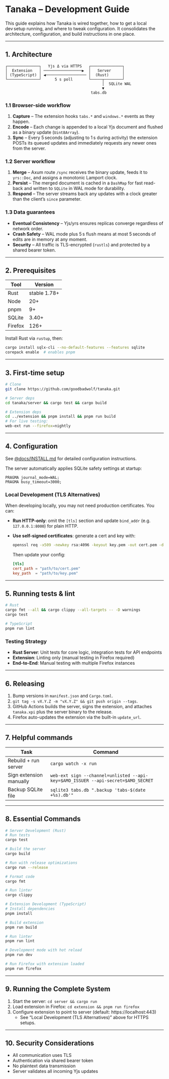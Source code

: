 # Tanaka – Development Guide

This guide explains how Tanaka is wired together, how to get a local dev setup running, and where to tweak configuration. It consolidates the architecture, configuration, and build instructions in one place.

---

## 1. Architecture

```
┌──────────────┐   Yjs Δ via HTTPS   ┌──────────────┐
│  Extension   │ ─────────────────▶  │   Server     │
│ (TypeScript) │ ◀────────────────── │  (Rust)      │
└──────────────┘      5 s poll       └─────┬────────┘
                                           │  SQLite WAL
                                           ▼
                                      tabs.db
```

### 1.1 Browser-side workflow

1. **Capture** – The extension hooks `tabs.*` and `windows.*` events as they happen.
2. **Encode** – Each change is appended to a local Yjs document and flushed as a binary update (`Uint8Array`).
3. **Sync** – Every 5 seconds (adjusting to 1 s during activity) the extension POSTs its queued updates and immediately requests any newer ones from the server.

### 1.2 Server workflow

1. **Merge** – Axum route `/sync` receives the binary update, feeds it to `yrs::Doc`, and assigns a monotonic Lamport clock.
2. **Persist** – The merged document is cached in a `DashMap` for fast read-back and written to `SQLite` in WAL mode for durability.
3. **Respond** – The server streams back any updates with a clock greater than the client’s `since` parameter.

### 1.3 Data guarantees

- **Eventual Consistency** – Yjs/yrs ensures replicas converge regardless of network order.
- **Crash Safety** – WAL mode plus 5 s flush means at most 5 seconds of edits are in memory at any moment.
- **Security** – All traffic is TLS-encrypted (`rustls`) and protected by a shared bearer token.

---

## 2. Prerequisites

| Tool    | Version      |
| ------- | ------------ |
| Rust    | stable 1.78+ |
| Node    | 20+          |
| pnpm    | 9+           |
| SQLite  | 3.40+        |
| Firefox | 126+         |

Install Rust via `rustup`, then:

```bash
cargo install sqlx-cli --no-default-features --features sqlite
corepack enable  # enables pnpm
```

---

## 3. First-time setup

```bash
# Clone
git clone https://github.com/goodbadwolf/tanaka.git

# Server deps
cd tanaka/server && cargo test && cargo build

# Extension deps
cd ../extension && pnpm install && pnpm run build
# For live testing:
web-ext run --firefox=nightly
```

---

## 4. Configuration

See [@docs/INSTALL.md](docs/INSTALL.md#configuration) for detailed configuration instructions.

The server automatically applies SQLite safety settings at startup:

```
PRAGMA journal_mode=WAL;
PRAGMA busy_timeout=3000;
```

### Local Development (TLS Alternatives)

When developing locally, you may not need production certificates. You can:

- **Run HTTP-only**: omit the `[tls]` section and update `bind_addr` (e.g. `127.0.0.1:8000`) for plain HTTP.
- **Use self-signed certificates**: generate a cert and key with:

  ```bash
  openssl req -x509 -newkey rsa:4096 -keyout key.pem -out cert.pem -days 365 -nodes -subj "/CN=localhost"
  ```

  Then update your config:

  ```toml
  [tls]
  cert_path = "path/to/cert.pem"
  key_path  = "path/to/key.pem"
  ```

---

## 5. Running tests & lint

```bash
# Rust
cargo fmt --all && cargo clippy --all-targets -- -D warnings
cargo test

# TypeScript
pnpm run lint
```

### Testing Strategy

- **Rust Server**: Unit tests for core logic, integration tests for API endpoints
- **Extension**: Linting only (manual testing in Firefox required)
- **End-to-End**: Manual testing with multiple Firefox instances

---

## 6. Releasing

1. Bump versions in `manifest.json` and `Cargo.toml`.
2. `git tag -s vX.Y.Z -m "vX.Y.Z" && git push origin --tags`.
3. GitHub Actions builds the server, signs the extension, and attaches `tanaka.xpi` plus the server binary to the release.
4. Firefox auto-updates the extension via the built-in `update_url`.

---

## 7. Helpful commands

| Task                    | Command                                                                          |
| ----------------------- | -------------------------------------------------------------------------------- |
| Rebuild + run server    | `cargo watch -x run`                                                             |
| Sign extension manually | `web-ext sign --channel=unlisted --api-key=$AMO_ISSUER --api-secret=$AMO_SECRET` |
| Backup SQLite file      | `sqlite3 tabs.db ".backup 'tabs-$(date +%s).db'"`                                |

---

## 8. Essential Commands

```bash
# Server Development (Rust)
# Run tests
cargo test

# Build the server
cargo build

# Run with release optimizations
cargo run --release

# Format code
cargo fmt

# Run linter
cargo clippy
```

```bash
# Extension Development (TypeScript)
# Install dependencies
pnpm install

# Build extension
pnpm run build

# Run linter
pnpm run lint

# Development mode with hot reload
pnpm run dev

# Run Firefox with extension loaded
pnpm run firefox
```

---

## 9. Running the Complete System

1. Start the server: `cd server && cargo run`
2. Load extension in Firefox: `cd extension && pnpm run firefox`
3. Configure extension to point to server (default: https://localhost:443)
   - See “Local Development (TLS Alternatives)” above for HTTPS setups.

---

## 10. Security Considerations

- All communication uses TLS
- Authentication via shared bearer token
- No plaintext data transmission
- Server validates all incoming Yjs updates
